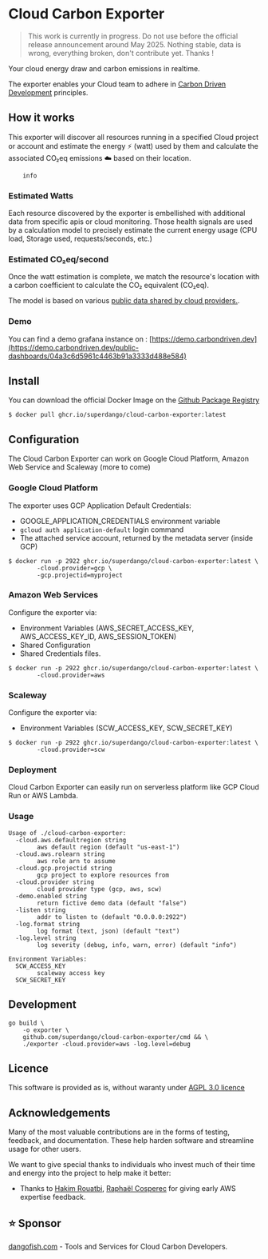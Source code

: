 # Cloud Carbon Exporter

> This work is currently in progress. Do not use before the official release announcement around May 2025. Nothing stable, data is wrong, everything broken, don't contribute yet. Thanks !

Your cloud energy draw and carbon emissions in realtime.

The exporter enables your Cloud team to adhere in [Carbon Driven Development](#) principles.

## How it works

This exporter will discover all resources running in a specified Cloud project or account and estimate the energy ⚡ (watt) used by them and calculate the associated CO₂eq emissions ☁️ based on their location.

```mermaid
    info
```

### Estimated Watts

Each resource discovered by the exporter is embellished with additional data from specific apis or cloud monitoring. Those health signals are used by a calculation model to precisely estimate the current energy usage (CPU load, Storage used, requests/seconds, etc.)

### Estimated CO₂eq/second

Once the watt estimation is complete, we match the resource's location with a carbon coefficient to calculate the CO₂ equivalent (CO₂eq).

The model is based on various [public data shared by cloud providers.](https://github.com/GoogleCloudPlatform/region-carbon-info).

### Demo

You can find a demo grafana instance on : [https://demo.carbondriven.dev](https://demo.carbondriven.dev/public-dashboards/04a3c6d5961c4463b91a3333d488e584)

## Install

You can download the official Docker Image on the [Github Package Registry](https://github.com/superdango/cloud-carbon-exporter/pkgs/container/cloud-carbon-exporter)

```
$ docker pull ghcr.io/superdango/cloud-carbon-exporter:latest
```

## Configuration

The Cloud Carbon Exporter can work on Google Cloud Platform, Amazon Web Service and Scaleway (more to come)

### Google Cloud Platform

The exporter uses GCP Application Default Credentials:

- GOOGLE_APPLICATION_CREDENTIALS environment variable
- `gcloud auth application-default` login command
- The attached service account, returned by the metadata server (inside GCP)

```
$ docker run -p 2922 ghcr.io/superdango/cloud-carbon-exporter:latest \
        -cloud.provider=gcp \
        -gcp.projectid=myproject
```

### Amazon Web Services

Configure the exporter via:

- Environment Variables (AWS_SECRET_ACCESS_KEY, AWS_ACCESS_KEY_ID, AWS_SESSION_TOKEN)
- Shared Configuration
- Shared Credentials files.

```
$ docker run -p 2922 ghcr.io/superdango/cloud-carbon-exporter:latest \
        -cloud.provider=aws
```

### Scaleway

Configure the exporter via:

- Environment Variables (SCW_ACCESS_KEY, SCW_SECRET_KEY)

```
$ docker run -p 2922 ghcr.io/superdango/cloud-carbon-exporter:latest \
        -cloud.provider=scw
```

### Deployment

Cloud Carbon Exporter can easily run on serverless platform like GCP Cloud Run or AWS Lambda.

### Usage

```
Usage of ./cloud-carbon-exporter:
  -cloud.aws.defaultregion string
        aws default region (default "us-east-1")
  -cloud.aws.rolearn string
        aws role arn to assume
  -cloud.gcp.projectid string
        gcp project to explore resources from
  -cloud.provider string
        cloud provider type (gcp, aws, scw)
  -demo.enabled string
        return fictive demo data (default "false")
  -listen string
        addr to listen to (default "0.0.0.0:2922")
  -log.format string
        log format (text, json) (default "text")
  -log.level string
        log severity (debug, info, warn, error) (default "info")

Environment Variables:
  SCW_ACCESS_KEY
        scaleway access key
  SCW_SECRET_KEY
```

## Development

    go build \
        -o exporter \
        github.com/superdango/cloud-carbon-exporter/cmd && \
        ./exporter -cloud.provider=aws -log.level=debug

## Licence

This software is provided as is, without waranty under [AGPL 3.0 licence](https://www.gnu.org/licenses/agpl-3.0.en.html)

## Acknowledgements

Many of the most valuable contributions are in the forms of testing, feedback, and documentation. These help harden software and streamline usage for other users.

We want to give special thanks to individuals who invest much of their time and energy into the project to help make it better:

* Thanks to [Hakim Rouatbi](https://github.com/hakro), [Raphaël Cosperec](https://github.com/rcosperec) for giving early AWS expertise feedback.


## ⭐ Sponsor

[dangofish.com](dangofish.com) - Tools and Services for Cloud Carbon Developers.
